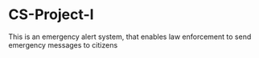 # CS-Project-I
This is an emergency alert system, that enables law enforcement to send emergency messages to citizens
